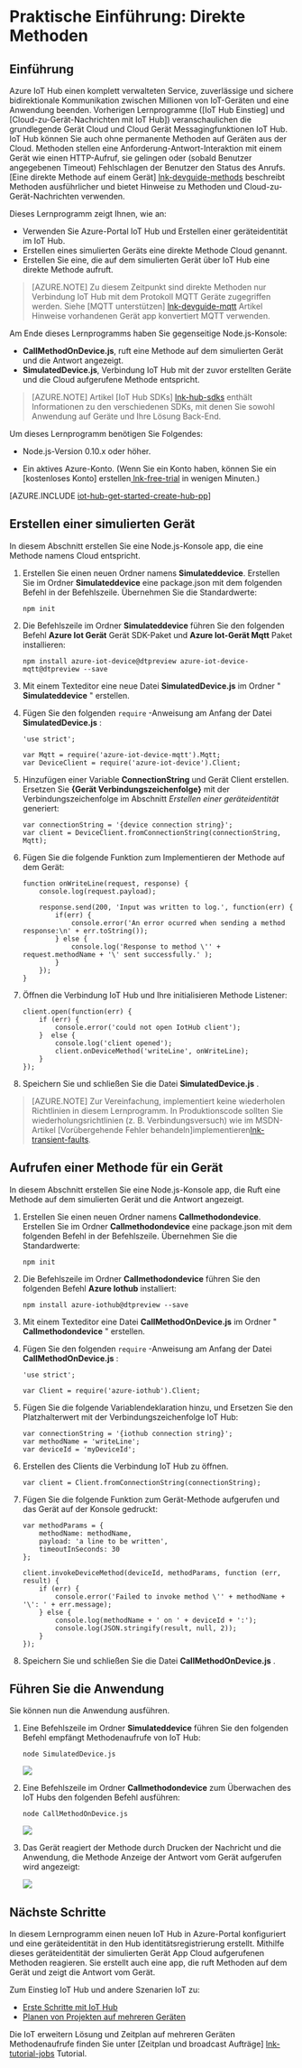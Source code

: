 <properties
 pageTitle="Direkte Methoden | Microsoft Azure"
 description="In diesem Lernprogramm wird gezeigt, wie direkte Methoden"
 services="iot-hub"
 documentationCenter=""
 authors="nberdy"
 manager="timlt"
 editor=""/>

<tags
 ms.service="iot-hub"
 ms.devlang="na"
 ms.topic="article"
 ms.tgt_pltfrm="na"
 ms.workload="na"
 ms.date="10/05/2016"
 ms.author="nberdy"/>

# <a name="tutorial-use-direct-methods"></a>Praktische Einführung: Direkte Methoden

## <a name="introduction"></a>Einführung

Azure IoT Hub einen komplett verwalteten Service, zuverlässige und sichere bidirektionale Kommunikation zwischen Millionen von IoT-Geräten und eine Anwendung beenden. Vorherigen Lernprogramme ([IoT Hub Einstieg] und [Cloud-zu-Gerät-Nachrichten mit IoT Hub]) veranschaulichen die grundlegende Gerät Cloud und Cloud Gerät Messagingfunktionen IoT Hub. IoT Hub können Sie auch ohne permanente Methoden auf Geräten aus der Cloud. Methoden stellen eine Anforderung-Antwort-Interaktion mit einem Gerät wie einen HTTP-Aufruf, sie gelingen oder (sobald Benutzer angegebenen Timeout) Fehlschlagen der Benutzer den Status des Anrufs. [Eine direkte Methode auf einem Gerät] [ lnk-devguide-methods] beschreibt Methoden ausführlicher und bietet Hinweise zu Methoden und Cloud-zu-Gerät-Nachrichten verwenden.

Dieses Lernprogramm zeigt Ihnen, wie an:

- Verwenden Sie Azure-Portal IoT Hub und Erstellen einer geräteidentität im IoT Hub.
- Erstellen eines simulierten Geräts eine direkte Methode Cloud genannt.
- Erstellen Sie eine, die auf dem simulierten Gerät über IoT Hub eine direkte Methode aufruft.

> [AZURE.NOTE] Zu diesem Zeitpunkt sind direkte Methoden nur Verbindung IoT Hub mit dem Protokoll MQTT Geräte zugegriffen werden. Siehe [MQTT unterstützen] [ lnk-devguide-mqtt] Artikel Hinweise vorhandenen Gerät app konvertiert MQTT verwenden.

Am Ende dieses Lernprogramms haben Sie gegenseitige Node.js-Konsole:

* **CallMethodOnDevice.js**, ruft eine Methode auf dem simulierten Gerät und die Antwort angezeigt.
* **SimulatedDevice.js**, Verbindung IoT Hub mit der zuvor erstellten Geräte und die Cloud aufgerufene Methode entspricht.

> [AZURE.NOTE] Artikel [IoT Hub SDKs] [ lnk-hub-sdks] enthält Informationen zu den verschiedenen SDKs, mit denen Sie sowohl Anwendung auf Geräte und Ihre Lösung Back-End.

Um dieses Lernprogramm benötigen Sie Folgendes:

+ Node.js-Version 0.10.x oder höher.

+ Ein aktives Azure-Konto. (Wenn Sie ein Konto haben, können Sie ein [kostenloses Konto] erstellen[ lnk-free-trial] in wenigen Minuten.)

[AZURE.INCLUDE [iot-hub-get-started-create-hub-pp](../../includes/iot-hub-get-started-create-hub-pp.md)]

## <a name="create-a-simulated-device-app"></a>Erstellen einer simulierten Gerät

In diesem Abschnitt erstellen Sie eine Node.js-Konsole app, die eine Methode namens Cloud entspricht.

1. Erstellen Sie einen neuen Ordner namens **Simulateddevice**. Erstellen Sie im Ordner **Simulateddevice** eine package.json mit dem folgenden Befehl in der Befehlszeile. Übernehmen Sie die Standardwerte:

    ```
    npm init
    ```

2. Die Befehlszeile im Ordner **Simulateddevice** führen Sie den folgenden Befehl **Azure Iot Gerät** Gerät SDK-Paket und **Azure Iot-Gerät Mqtt** Paket installieren:

    ```
    npm install azure-iot-device@dtpreview azure-iot-device-mqtt@dtpreview --save
    ```

3. Mit einem Texteditor eine neue Datei **SimulatedDevice.js** im Ordner " **Simulateddevice** " erstellen.

4. Fügen Sie den folgenden `require` -Anweisung am Anfang der Datei **SimulatedDevice.js** :

    ```
    'use strict';

    var Mqtt = require('azure-iot-device-mqtt').Mqtt;
    var DeviceClient = require('azure-iot-device').Client;
    ```

5. Hinzufügen einer Variable **ConnectionString** und Gerät Client erstellen. Ersetzen Sie **{Gerät Verbindungszeichenfolge}** mit der Verbindungszeichenfolge im Abschnitt *Erstellen einer geräteidentität* generiert:

    ```
    var connectionString = '{device connection string}';
    var client = DeviceClient.fromConnectionString(connectionString, Mqtt);
    ```

6. Fügen Sie die folgende Funktion zum Implementieren der Methode auf dem Gerät:

    ```
    function onWriteLine(request, response) {
        console.log(request.payload);

        response.send(200, 'Input was written to log.', function(err) {
            if(err) {
                console.error('An error ocurred when sending a method response:\n' + err.toString());
            } else {
                console.log('Response to method \'' + request.methodName + '\' sent successfully.' );
            }
        });
    }
    ```

7. Öffnen die Verbindung IoT Hub und Ihre initialisieren Methode Listener:

    ```
    client.open(function(err) {
        if (err) {
            console.error('could not open IotHub client');
        }  else {
            console.log('client opened');
            client.onDeviceMethod('writeLine', onWriteLine);
        }
    });
    ```

8. Speichern Sie und schließen Sie die Datei **SimulatedDevice.js** .

> [AZURE.NOTE] Zur Vereinfachung, implementiert keine wiederholen Richtlinien in diesem Lernprogramm. In Produktionscode sollten Sie wiederholungsrichtlinien (z. B. Verbindungsversuch) wie im MSDN-Artikel [Vorübergehende Fehler behandeln]implementieren[lnk-transient-faults].

## <a name="call-a-method-on-a-device"></a>Aufrufen einer Methode für ein Gerät

In diesem Abschnitt erstellen Sie eine Node.js-Konsole app, die Ruft eine Methode auf dem simulierten Gerät und die Antwort angezeigt.

1. Erstellen Sie einen neuen Ordner namens **Callmethodondevice**. Erstellen Sie im Ordner **Callmethodondevice** eine package.json mit dem folgenden Befehl in der Befehlszeile. Übernehmen Sie die Standardwerte:

    ```
    npm init
    ```

2. Die Befehlszeile im Ordner **Callmethodondevice** führen Sie den folgenden Befehl **Azure Iothub** installiert:

    ```
    npm install azure-iothub@dtpreview --save
    ```

3. Mit einem Texteditor eine Datei **CallMethodOnDevice.js** im Ordner " **Callmethodondevice** " erstellen.

4. Fügen Sie den folgenden `require` -Anweisung am Anfang der Datei **CallMethodOnDevice.js** :

    ```
    'use strict';

    var Client = require('azure-iothub').Client;
    ```

5. Fügen Sie die folgende Variablendeklaration hinzu, und Ersetzen Sie den Platzhalterwert mit der Verbindungszeichenfolge IoT Hub:

    ```
    var connectionString = '{iothub connection string}';
    var methodName = 'writeLine';
    var deviceId = 'myDeviceId';
    ```

6. Erstellen des Clients die Verbindung IoT Hub zu öffnen.

    ```
    var client = Client.fromConnectionString(connectionString);
    ```
    
7. Fügen Sie die folgende Funktion zum Gerät-Methode aufgerufen und das Gerät auf der Konsole gedruckt:

    ```
    var methodParams = {
        methodName: methodName,
        payload: 'a line to be written',
        timeoutInSeconds: 30
    };

    client.invokeDeviceMethod(deviceId, methodParams, function (err, result) {
        if (err) {
            console.error('Failed to invoke method \'' + methodName + '\': ' + err.message);
        } else {
            console.log(methodName + ' on ' + deviceId + ':');
            console.log(JSON.stringify(result, null, 2));
        }
    });
    ```

7. Speichern Sie und schließen Sie die Datei **CallMethodOnDevice.js** .

## <a name="run-the-applications"></a>Führen Sie die Anwendung

Sie können nun die Anwendung ausführen.

1. Eine Befehlszeile im Ordner **Simulateddevice** führen Sie den folgenden Befehl empfängt Methodenaufrufe von IoT Hub:

    ```
    node SimulatedDevice.js
    ```

    ![][7]
    
2. Eine Befehlszeile im Ordner **Callmethodondevice** zum Überwachen des IoT Hubs den folgenden Befehl ausführen:

    ```
    node CallMethodOnDevice.js 
    ```

    ![][8]
    
3. Das Gerät reagiert der Methode durch Drucken der Nachricht und die Anwendung, die Methode Anzeige der Antwort vom Gerät aufgerufen wird angezeigt:

    ![][9]
    
## <a name="next-steps"></a>Nächste Schritte

In diesem Lernprogramm einen neuen IoT Hub in Azure-Portal konfiguriert und eine geräteidentität in den Hub identitätsregistrierung erstellt. Mithilfe dieses geräteidentität der simulierten Gerät App Cloud aufgerufenen Methoden reagieren. Sie erstellt auch eine app, die ruft Methoden auf dem Gerät und zeigt die Antwort vom Gerät. 

Zum Einstieg IoT Hub und andere Szenarien IoT zu:

- [Erste Schritte mit IoT Hub]
- [Planen von Projekten auf mehreren Geräten][lnk-devguide-jobs]

Die IoT erweitern Lösung und Zeitplan auf mehreren Geräten Methodenaufrufe finden Sie unter [Zeitplan und broadcast Aufträge] [ lnk-tutorial-jobs] Tutorial.

<!-- Images. -->
[7]: ./media/iot-hub-c2d-methods/run-simulated-device.png
[8]: ./media/iot-hub-c2d-methods/run-callmethodondevice.png
[9]: ./media/iot-hub-c2d-methods/methods-output.png

<!-- Links -->
[lnk-transient-faults]: https://msdn.microsoft.com/library/hh680901(v=pandp.50).aspx

[lnk-dev-setup]: https://github.com/Azure/azure-iot-sdks/blob/master/doc/get_started/node-devbox-setup.md

[lnk-hub-sdks]: iot-hub-devguide-sdks.md
[lnk-free-trial]: http://azure.microsoft.com/pricing/free-trial/
[lnk-portal]: https://portal.azure.com/

[lnk-devguide-jobs]: iot-hub-devguide-jobs.md
[lnk-tutorial-jobs]: iot-hub-schedule-jobs.md
[lnk-devguide-methods]: iot-hub-devguide-direct-methods.md
[lnk-devguide-mqtt]: iot-hub-mqtt-support.md

[Nachrichten Sie Cloud-zu-Gerät-mit IoT Hub]: iot-hub-csharp-csharp-c2d.md
[Process Device-to-Cloud messages]: iot-hub-csharp-csharp-process-d2c.md
[Erste Schritte mit IoT Hub]: iot-hub-node-node-getstarted.md
